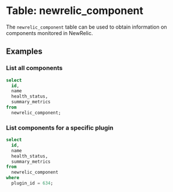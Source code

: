 # Table: newrelic_component

The `newrelic_component` table can be used to obtain information on components monitored in NewRelic.

## Examples

### List all components

```sql
select
  id,
  name
  health_status,
  summary_metrics
from
  newrelic_component;
```

### List components for a specific plugin

```sql
select
  id,
  name
  health_status,
  summary_metrics
from
  newrelic_component
where
  plugin_id = 634;
```